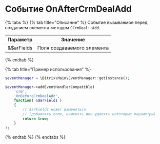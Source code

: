 # Событие OnAfterCrmDealAdd



{% tabs %}
{% tab title="Описание" %}
Событие вызываемое перед созданием элемента методом `CCrmDeal::Add`.



|  Параметр  | Значение                   |
| :--------: | -------------------------- |
| &$arFields | Поля создаваемого элемента |
{% endtab %}

{% tab title="Пример использования" %}
```php
$eventManager = \Bitrix\Main\EventManager::getInstance();

$eventManager->addEventHandlerCompatible(
    'crm',
    'OnBeforeCrmDealAdd',
    function( &$arFields )
    {
        // $arFields может изменяться
        // (добавлять поля, изменять или удалять некоторые параметры)
        return true;
    }
);
```
{% endtab %}
{% endtabs %}
